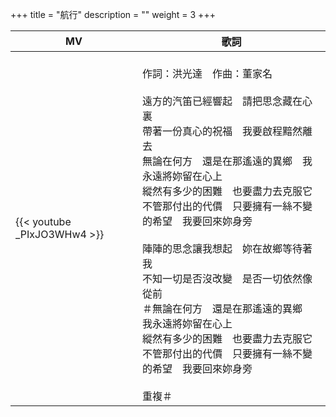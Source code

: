 +++
title = "航行"
description = ""
weight = 3
+++

MV  | 歌詞  
--------------|-------
{{< youtube _PIxJO3WHw4 >}}|<br/>作詞：洪光達　作曲：董家名<br/><br/>遠方的汽笛已經響起　請把思念藏在心裏<br/>帶著一份真心的祝福　我要啟程黯然離去<br/>無論在何方　還是在那遙遠的異鄉　我永遠將妳留在心上<br/>縱然有多少的困難　也要盡力去克服它<br/>不管那付出的代價　只要擁有一絲不變的希望　我要回來妳身旁<br/><br/>陣陣的思念讓我想起　妳在故鄉等待著我<br/>不知一切是否沒改變　是否一切依然像從前<br/>＃無論在何方　還是在那遙遠的異鄉　我永遠將妳留在心上<br/>縱然有多少的困難　也要盡力去克服它<br/>不管那付出的代價　只要擁有一絲不變的希望　我要回來妳身旁<br/><br/>重複＃